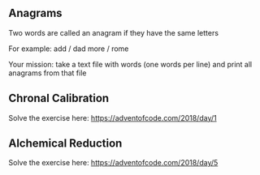 ## Anagrams

Two words are called an anagram if they have the same letters

For example:
add / dad
more / rome

Your mission:
take a text file with words (one words per line)
and print all anagrams from that file

## Chronal Calibration
Solve the exercise here:
https://adventofcode.com/2018/day/1

## Alchemical Reduction
Solve the exercise here:
https://adventofcode.com/2018/day/5

